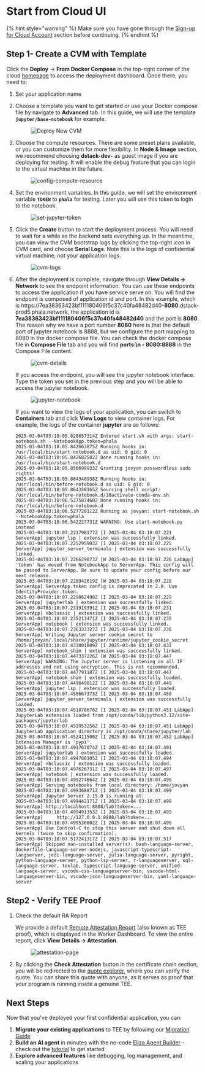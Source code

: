 # Start from Cloud UI

{% hint style="warning" %}
Make sure you have gone through the [Sign-up for Cloud Account](sign-up-for-cloud-account.md) section before continuing.
{% endhint %}

## Step 1- Create a CVM with Template

Click the **Deploy** -> **From Docker Compose** in the top-right corner of the cloud [homepage](https://cloud.phala.network/register?invite=PHALAWIKI) to access the deployment dashboard. Once there, you need to:

1. Set your application name
2.  Choose a template you want to get started or use your Docker compose file by navigate to **Advanced** tab. In this guide, we will use the template **`jupyter/base-notebook`** for example.

    <figure><img src="../../.gitbook/assets/cloud-deploy-new-cvm.png" alt="Deploy New CVM"><figcaption></figcaption></figure>
3.  Choose the compute resources. There are some preset plans available, or you can customize them for more flexibility. In **Node & Image** section, we recommend choosing **dstack-dev-** as guest image if you are deploying for testing. It will enable the debug feature that you can login to the virtual machine in the future.

    <figure><img src="../../.gitbook/assets/cloud-config-compute-resource.png" alt="config-compute-resource"><figcaption></figcaption></figure>
4.  Set the environment variables. In this guide, we will set the environment variable **`TOKEN`** to **`phala`** for testing. Later you will use this token to login to the notebook.

    <figure><img src="../../.gitbook/assets/cloud-set-jupyter-token.png" alt="set-jupyter-token"><figcaption></figcaption></figure>
5.  Click the **Create** button to start the deployment process. You will need to wait for a while as the backend sets everything up. In the meantime, you can view the CVM bootstrap logs by clicking the top-right icon in CVM card, and choose **Serial Logs**. Note this is the logs of confidential virtual machine, not your application logs.

    <figure><img src="../../.gitbook/assets/cloud-cvm-logs.png" alt="cvm-logs"><figcaption></figcaption></figure>
6.  After the deployment is complete, navigate through **View Details → Network** to see the endpoint information. You can use these endpoints to access the application if you have service serve on. You will find the endpoint is composed of application id and port. In this example, which is https://7ea38363423bf111180406f5c37c40fa48482d40-**8080**.dstack-prod5.phala.network, the application id is **7ea38363423bf111180406f5c37c40fa48482d40** and the port is **8080**. The reason why we have a port number **8080** here is that the default port of jupyter notebook is 8888, but we configure the port mapping to 8080 in the docker compose file. You can check the docker compose file in **Compose File** tab and you will find **ports:\n - 8080:8888** in the Compose File content.

    <figure><img src="../../.gitbook/assets/cloud-cvm-details.png" alt="cvm-details"><figcaption></figcaption></figure>

    If you access the endpoint, you will see the jupyter notebook interface. Type the token you set in the previous step and you will be able to access the jupyter notebook.

    <figure><img src="../../.gitbook/assets/cloud-jupyter-notebook.png" alt="jupyter-notebook"><figcaption></figcaption></figure>

    If you want to view the logs of your application, you can switch to **Containers** tab and click **View Logs** to view container logs. For example, the logs of the container **jupyter** are as follows:

    ```
    2025-03-04T03:18:05.828657314Z Entered start.sh with args: start-notebook.sh --NotebookApp.token=phala
    2025-03-04T03:18:05.842663875Z Running hooks in: /usr/local/bin/start-notebook.d as uid: 0 gid: 0
    2025-03-04T03:18:05.842682502Z Done running hooks in: /usr/local/bin/start-notebook.d
    2025-03-04T03:18:05.856699933Z Granting jovyan passwordless sudo rights!
    2025-03-04T03:18:05.864340938Z Running hooks in: /usr/local/bin/before-notebook.d as uid: 0 gid: 0
    2025-03-04T03:18:05.864358165Z Sourcing shell script: /usr/local/bin/before-notebook.d/10activate-conda-env.sh
    2025-03-04T03:18:06.527587460Z Done running hooks in: /usr/local/bin/before-notebook.d
    2025-03-04T03:18:06.527720112Z Running as jovyan: start-notebook.sh --NotebookApp.token=phala
    2025-03-04T03:18:06.542227731Z WARNING: Use start-notebook.py instead
    2025-03-04T03:18:07.221798177Z [I 2025-03-04 03:18:07.221 ServerApp] jupyter_lsp | extension was successfully linked.
    2025-03-04T03:18:07.225295903Z [I 2025-03-04 03:18:07.225 ServerApp] jupyter_server_terminals | extension was successfully linked.
    2025-03-04T03:18:07.226629073Z [W 2025-03-04 03:18:07.226 LabApp] 'token' has moved from NotebookApp to ServerApp. This config will be passed to ServerApp. Be sure to update your config before our next release.
    2025-03-04T03:18:07.228942619Z [W 2025-03-04 03:18:07.228 ServerApp] ServerApp.token config is deprecated in 2.0. Use IdentityProvider.token.
    2025-03-04T03:18:07.229062498Z [I 2025-03-04 03:18:07.229 ServerApp] jupyterlab | extension was successfully linked.
    2025-03-04T03:18:07.231919391Z [I 2025-03-04 03:18:07.231 ServerApp] nbclassic | extension was successfully linked.
    2025-03-04T03:18:07.235213471Z [I 2025-03-04 03:18:07.235 ServerApp] notebook | extension was successfully linked.
    2025-03-04T03:18:07.236333327Z [I 2025-03-04 03:18:07.236 ServerApp] Writing Jupyter server cookie secret to /home/jovyan/.local/share/jupyter/runtime/jupyter_cookie_secret
    2025-03-04T03:18:07.433001809Z [I 2025-03-04 03:18:07.432 ServerApp] notebook_shim | extension was successfully linked.
    2025-03-04T03:18:07.447337226Z [W 2025-03-04 03:18:07.447 ServerApp] WARNING: The Jupyter server is listening on all IP addresses and not using encryption. This is not recommended.
    2025-03-04T03:18:07.447791187Z [I 2025-03-04 03:18:07.447 ServerApp] notebook_shim | extension was successfully loaded.
    2025-03-04T03:18:07.449649812Z [I 2025-03-04 03:18:07.449 ServerApp] jupyter_lsp | extension was successfully loaded.
    2025-03-04T03:18:07.450667373Z [I 2025-03-04 03:18:07.450 ServerApp] jupyter_server_terminals | extension was successfully loaded.
    2025-03-04T03:18:07.451876678Z [I 2025-03-04 03:18:07.451 LabApp] JupyterLab extension loaded from /opt/conda/lib/python3.12/site-packages/jupyterlab
    2025-03-04T03:18:07.451953256Z [I 2025-03-04 03:18:07.451 LabApp] JupyterLab application directory is /opt/conda/share/jupyter/lab
    2025-03-04T03:18:07.452411500Z [I 2025-03-04 03:18:07.452 LabApp] Extension Manager is 'pypi'.
    2025-03-04T03:18:07.491767074Z [I 2025-03-04 03:18:07.491 ServerApp] jupyterlab | extension was successfully loaded.
    2025-03-04T03:18:07.494788105Z [I 2025-03-04 03:18:07.494 ServerApp] nbclassic | extension was successfully loaded.
    2025-03-04T03:18:07.497626731Z [I 2025-03-04 03:18:07.497 ServerApp] notebook | extension was successfully loaded.
    2025-03-04T03:18:07.499274664Z [I 2025-03-04 03:18:07.499 ServerApp] Serving notebooks from local directory: /home/jovyan
    2025-03-04T03:18:07.499368871Z [I 2025-03-04 03:18:07.499 ServerApp] Jupyter Server 2.15.0 is running at:
    2025-03-04T03:18:07.499442171Z [I 2025-03-04 03:18:07.499 ServerApp] http://localhost:8888/lab?token=...
    2025-03-04T03:18:07.499491353Z [I 2025-03-04 03:18:07.499 ServerApp]     http://127.0.0.1:8888/lab?token=...
    2025-03-04T03:18:07.499530802Z [I 2025-03-04 03:18:07.499 ServerApp] Use Control-C to stop this server and shut down all kernels (twice to skip confirmation).
    2025-03-04T03:18:07.517241317Z [I 2025-03-04 03:18:07.517 ServerApp] Skipped non-installed server(s): bash-language-server, dockerfile-language-server-nodejs, javascript-typescript-langserver, jedi-language-server, julia-language-server, pyright, python-language-server, python-lsp-server, r-languageserver, sql-language-server, texlab, typescript-language-server, unified-language-server, vscode-css-languageserver-bin, vscode-html-languageserver-bin, vscode-json-languageserver-bin, yaml-language-server
    ```

## Step2 - Verify TEE Proof

1.  Check the default RA Report

    We provide a default [Remote Attestation Report](https://sgx101.gitbook.io/sgx101/sgx-bootstrap/attestation#remote-attestation-primitives) (also known as TEE proof), which is displayed in the Worker Dashboard. To view the entire report, click **View Details → Attestation**.

    <figure><img src="../../.gitbook/assets/cloud-attestation-page.png" alt="attestation-page"><figcaption></figcaption></figure>
2. By clicking the **Check Attestation** button in the certificate chain section, you will be redirected to the [quote explorer](https://proof.t16z.com/), where you can verify the quote. You can share this quote with anyone, as it serves as proof that your program is running inside a genuine TEE.

## Next Steps

Now that you've deployed your first confidential application, you can:

1. **Migrate your existing applications** to TEE by following our [Migration Guide](../migration-to-tee/migration.md)
2. **Build an AI agent** in minutes with the no-code [Eliza Agent Builder](https://cloud.phala.network/eliza) - check out the [tutorial](https://phala.network/posts/guide-to-exploring-the-phala-cloud-agent-builder) to get started
3. **Explore advanced features** like debugging, log management, and scaling your applications
